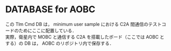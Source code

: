 # DATABASE for AOBC

この Tlm Cmd DB は， minimum user sample における C2A 間通信のテストコードのためにここに配置している．  
実際，衛星内で MOBC と通信する C2A を搭載したボード（ここでは AOBC とする）の DB は， AOBC のリポジトリ内で保存する．
